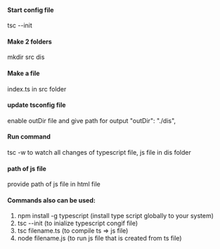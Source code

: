 #### Start config file 
   tsc --init
#### Make 2 folders
   mkdir src dis
#### Make a file
   index.ts in src folder
#### update tsconfig file 
   enable outDir file and give path for output "outDir": "./dis",
#### Run command 
   tsc -w to watch all changes of typescript file, js file in dis folder
#### path of js file 
  provide path of js file in html file

#### Commands also can be used:
   1. npm install -g typescript (install type script globally to your system)
   2. tsc --init (to inialize typescript congif file)
   3. tsc filename.ts (to compile ts => js file)
   4. node filename.js (to run js file that is created from ts file)



